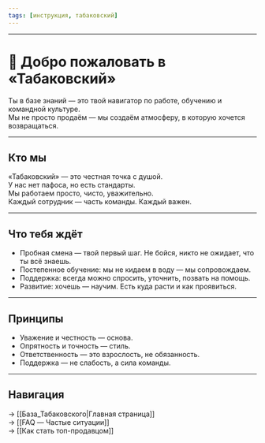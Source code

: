 ```yaml
---
tags: [инструкция, табаковский]
---
```

---
# 👋 Добро пожаловать в «Табаковский»

Ты в базе знаний — это твой навигатор по работе, обучению и командной культуре.  
Мы не просто продаём — мы создаём атмосферу, в которую хочется возвращаться.

---

## Кто мы

«Табаковский» — это честная точка с душой.  
У нас нет пафоса, но есть стандарты.  
Мы работаем просто, чисто, уважительно.  
Каждый сотрудник — часть команды. Каждый важен.

---

## Что тебя ждёт

- Пробная смена — твой первый шаг. Не бойся, никто не ожидает, что ты всё знаешь.
- Постепенное обучение: мы не кидаем в воду — мы сопровождаем.
- Поддержка: всегда можно спросить, уточнить, позвать на помощь.
- Развитие: хочешь — научим. Есть куда расти и как проявиться.

---

## Принципы

- Уважение и честность — основа.
- Опрятность и точность — стиль.
- Ответственность — это взрослость, не обязанность.
- Поддержка — не слабость, а сила команды.

---

## Навигация

→ [[База_Табаковского|Главная страница]]  
→ [[FAQ — Частые ситуации]]  
→ [[Как стать топ-продавцом]]
